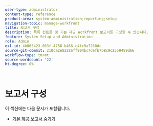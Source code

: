 ```yaml
---
user-type: administrator
content-type: reference
product-area: system-administration;reporting;setup
navigation-topic: manage-workfront
title: 보고서 구성
description: 목록 컨트롤 및 기본 제공 Workfront 보고서를 구성할 수 있습니다.
feature: System Setup and Administration
role: Admin
exl-id: 4b865423-803f-4758-b466-c4fc9a7268dc
source-git-commit: 210ca2e82286ff904bc7defb7b8c9c2559489d66
workflow-type: tm+mt
source-wordcount: '22'
ht-degree: 0%

---
```


# 보고서 구성

이 섹션에는 다음 문서가 포함됩니다.

* [기본 제공 보고서 숨기기](../../../administration-and-setup/manage-workfront/configure-reports/hide-built-in-reports.md)

